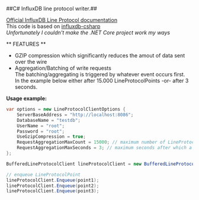 ##C# InfluxDB line protocol writer.##

[Official InfluxDB Line Protocol documentation](https://docs.influxdata.com/influxdb/v1.0/write_protocols/line/)  
This code is based on [influxdb-csharp](https://github.com/influxdata/influxdb-csharp)  
*Unfortunately I couldn't make the .NET Core project work my ways*  

** FEATURES **
- GZIP compression which significantly reduces the amout of data sent over the wire
- Aggregation/Batching of write requests  
  The batching/aggregating is triggered by whatever event occurs first.  
  In the example below either after 15.000 LineProtocolPoints -or- after 3 seconds.


**Usage example:**

```csharp
var options = new LineProtocolClientOptions {
    ServerBaseAddress = "http://localhost:8086";
    DatabaseName = "testdb";
    UserName = "root";
    Password = "root";
    UseGzipCompression = true;
    RequestAggregationMaxCount = 15000; // maximum number of LineProtocolPoints in one batch
    RequestAggregationMaxSeconds = 3; // maximum seconds after which a batch is written
};

BufferedLineProtocolClient lineProtocolClient = new BufferedLineProtocolClient(options);

// enqueue LineProtocolPoint
lineProtocolClient.Enqueue(point1);
lineProtocolClient.Enqueue(point2);
lineProtocolClient.Enqueue(point3);
```